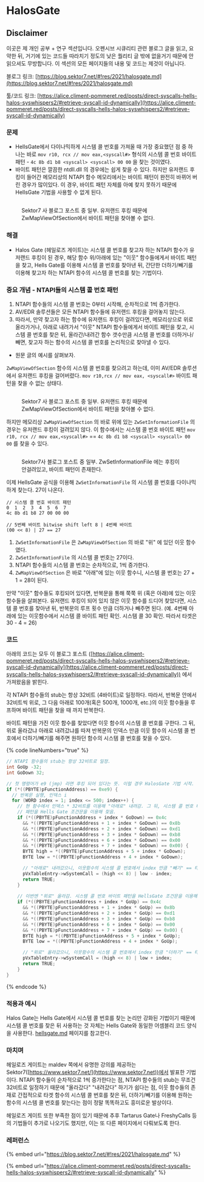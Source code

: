 # HalosGate

## Disclaimer

이곳은 제 개인 공부 + 연구 섹션입니다. 오펜시브 시큐리티 관련 블로그 글을 읽고, 요약한 뒤, 거기에 있는 코드들 따라치기 정도의 낮은 퀄리티 글 밖에 없을거기 때문에 안 읽으셔도 무방합니다. 이 섹션의 모든 페이지들의 내용 및 코드는 제것이 아닙니다.

블로그 링크: [https://blog.sektor7.net/#!res/2021/halosgate.md](https://blog.sektor7.net/#!res/2021/halosgate.md)

툴/코드 링크: [https://alice.climent-pommeret.red/posts/direct-syscalls-hells-halos-syswhispers2/#retrieve-syscall-id-dynamically](https://alice.climent-pommeret.red/posts/direct-syscalls-hells-halos-syswhispers2/#retrieve-syscall-id-dynamically)

### 문제

* HellsGate에서 다이나믹하게 시스템 콜 번호를 가져올 때 가장 중요했던 점 중 하나는 바로 `mov r10, rcx // mov eax,<syscall#>` 형식의 시스템 콜 번호 바이트 패턴 - `4c 8b d1 b8 <syscall> <syscall> 00 00` 을 찾는 것이였다.
* 바이트 패턴은 깔끔한 ntdll.dll 의 경우에는 쉽게 찾을 수 있다. 하지만 유저랜드 후킹이 들어간 메모리상의 NTAPI 함수 메모리에서는 바이트 패턴이 완전히 바뀌어 버린 경우가 많이있다. 이 경우, 바이트 패턴 자체를 아예 찾지 못하기 때문에 HellsGate 기법을 사용할 수 없게 된다.

<figure><img src="../../.gitbook/assets/hooked-syscall.png" alt=""><figcaption><p>Sektor7 사 블로그 포스트 중 일부. 유저랜드 후킹 때문에 ZwMapViewOfSection에서 바이트 패턴을 찾아볼 수 없다.</p></figcaption></figure>

### 해결

* Halos Gate (헤일로즈 게이트)는 시스템 콜 번호를 찾고자 하는 NTAPI 함수가 유저랜드 후킹이 된 경우, 해당 함수 위/아래에 있는 "이웃" 함수들에게서 바이트 패턴을 찾고, Hells Gate를 이용해 시스템 콜 번호를 찾아낸 뒤, 간단한 더하기/빼기를 이용해 찾고자 하는 NTAPI 함수의 시스템 콜 번호를 찾는 기법이다.

### 중요 개념 - NTAPI들의 시스템 콜 번호 패턴

1. NTAPI 함수들의 시스템 콜 번호는 0부터 시작해, 순차적으로 1씩 증가한다.
2. AV/EDR 솔루션들은 모든 NTAPI 함수들에 유저랜드 후킹을 걸어놓지 않는다.
3. 따라서, 만약 찾고자 하는 함수에 유저랜드 후킹이 걸려있다면, 메모리상으로 위로 올라가거나, 아래로 내려가서 "이웃" NTAPI 함수들에게서 바이트 패턴을 찾고, 시스템 콜 번호를 찾은 뒤, 올라간/내려간 함수 갯수만큼 시스템 콜 번호를 더하거나/빼면, 찾고자 하는 함수의 시스템 콜 번호를 논리적으로 찾아낼 수 있다.

* 원문 글의 예시를 살펴보자.

`ZwMapViewOfSection` 함수의 시스템 콜 번호를 찾으려고 하는데, 이미 AV/EDR 솔루션에서 유저랜드 후킹을 걸어버렸다. `mov r10,rcx // mov eax, <syscall#>` 바이트 패턴을 찾을 수 없는 상태다.

<figure><img src="../../.gitbook/assets/hooked-function.png" alt=""><figcaption><p>Sektor7 사 블로그 포스트 중 일부. 유저랜드 후킹 때문에 ZwMapViewOfSection에서 바이트 패턴을 찾아볼 수 없다.</p></figcaption></figure>

하지만 메모리상 `ZwMapViewOfSection` 의 바로 위에 있는 `ZwSetInformationFile` 의 경우는 유저랜드 후킹이 걸려있지 않다. 이 함수에서는 시스템 콜 번호 바이트 패턴 `mov r10, rcx // mov eax,<syscall#>` == `4c 8b d1 b8 <syscall> <syscall> 00 00` 를 찾을 수 있다.

<figure><img src="../../.gitbook/assets/nothooked-function.png" alt=""><figcaption><p>Sektor7사 블로그 포스트 중 일부. ZwSetInformationFile 에는 후킹이 안걸려있고, 바이트 패턴이 존재한다.</p></figcaption></figure>

이제 HellsGate 공식을 이용해 `ZwSetInformationFile` 의 시스템 콜 번호를 다이나믹하게 찾는다. 27이 나온다.

```
// 시스템 콜 번호 바이트 패턴 
0  1  2  3  4  5  6  7  
4c 8b d1 b8 27 00 00 00 

// 5번째 바이트 bitwise shift left 8 | 4번째 바이트 
(00 << 8) | 27 == 27 
```

1. `ZwSetInformationFile` 은 `ZwMapViewOfSection` 의 바로 "위" 에 있던 이웃 함수였다.
2. `ZwSetInformationFile` 의 시스템 콜 번호는 27이다.
3. NTAPI 함수들의 시스템 콜 번호는 순차적으로, 1씩 증가한다.
4. `ZwMapViewOfSection` 은 바로 "아래"에 있는 이웃 함수니, 시스템 콜 번호는 27 + 1 = 28이 된다.

만약 "이웃" 함수들도 후킹되어 있다면, 반복문을 통해 쭉쭉 위 (혹은 아래)에 있는 이웃 함수들을 살펴본다. 유저랜드 후킹이 되어 있지 않은 이웃 함수를 드디어 찾았다면, 시스템 콜 번호를 찾아낸 뒤, 반복문의 루프 횟수 만큼 더하거나 빼주면 된다. (예. 4번째 아래에 있는 이웃함수에서 시스템 콜 바이트 패턴 확인. 시스템 콜 30 확인. 따라서 타겟은 30 - 4 = 26)

### 코드

아래의 코드는 모두 이 블로그 포스트 ([https://alice.climent-pommeret.red/posts/direct-syscalls-hells-halos-syswhispers2/#retrieve-syscall-id-dynamically](https://alice.climent-pommeret.red/posts/direct-syscalls-hells-halos-syswhispers2/#retrieve-syscall-id-dynamically)) 에서 가져왔음을 밝힌다.

각 NTAPI 함수들의 stub는 항상 32비트 (4바이트)로 일정하다. 따라서, 반복문 안에서 32비트씩 위로, 그 다음 아래로 100개(혹은 500개, 1000개, etc.)의 이웃 함수들을 루프하며 바이트 패턴을 찾을 때 까지 반복한다.

바이트 패턴을 가진 이웃 함수를 찾았다면 이웃 함수의 시스템 콜 번호를 구한다. 그 뒤, 위로 올라갔냐 아래로 내려갔냐를 따져 반복문의 인덱스 만큼 이웃 함수의 시스템 콜 번호에서 더하기/빼기를 해주면 원하던 함수의 시스템 콜 번호를 찾을 수 있다.

{% code lineNumbers="true" %}
```c
// NTAPI 함수들의 stub는 항상 32비트로 일정. 
int GoUp -32;
int GoDown 32;

// 첫 명령어가 e9 (jmp) 라면 후킹 되어 있다는 뜻. 이럴 경우 HalosGate 기법 시작. 
if (*((PBYTE)pFunctionAddress) == 0xe9) {
  // 반복문 실행, 인덱스 i 
  for (WORD index = 1; index <= 500; index++) {
    // 현 함수에서 인덱스 * 32비트를 이용해 "아래로" 내려감. 그 뒤, 시스템 콜 번호 바이트 
    // 패턴을 Hells Gate 조건문을 이용해 찾음. 
    if (*((PBYTE)pFunctionAddress + index * GoDown) == 0x4c
      && *((PBYTE)pFunctionAddress + 1 + index * GoDown) == 0x8b
      && *((PBYTE)pFunctionAddress + 2 + index * GoDown) == 0xd1
      && *((PBYTE)pFunctionAddress + 3 + index * GoDown) == 0xb8
      && *((PBYTE)pFunctionAddress + 6 + index * GoDown) == 0x00
      && *((PBYTE)pFunctionAddress + 7 + index * GoDown) == 0x00) {
      BYTE high = *((PBYTE)pFunctionAddress + 5 + index * GoDown);
      BYTE low = *((PBYTE)pFunctionAddress + 4 + index * GoDown);

      // "아래로" 내려갔으니, 이웃함수의 시스템 콜 번호에서 index 만큼 "빼기" == 타겟 함수의 시스템 콜 번호. 
      pVxTableEntry->wSystemCall = (high << 8) | low - index;
      return TRUE;
  	}
		
    // 이번엔 "위로" 올라감. 시스템 콜 번호 바이트 패턴을 HellsGate 조건문을 이용해 찾음. 
    if (*((PBYTE)pFunctionAddress + index * GoUp) == 0x4c
      && *((PBYTE)pFunctionAddress + 1 + index * GoUp) == 0x8b
      && *((PBYTE)pFunctionAddress + 2 + index * GoUp) == 0xd1
      && *((PBYTE)pFunctionAddress + 3 + index * GoUp) == 0xb8
      && *((PBYTE)pFunctionAddress + 6 + index * GoUp) == 0x00
      && *((PBYTE)pFunctionAddress + 7 + index * GoUp) == 0x00) {
      BYTE high = *((PBYTE)pFunctionAddress + 5 + index * GoUp);
      BYTE low = *((PBYTE)pFunctionAddress + 4 + index * GoUp);

      // "위로" 올라갔으니, 이웃함수의 시스템 콜 번호에서 index 만큼 "더하기" == 타겟 함수의 시스템 콜 번호. 
      pVxTableEntry->wSystemCall = (high << 8) | low + index;
      return TRUE;
    }
}
```
{% endcode %}

### 적용과 예시

Halos Gate는 Hells Gate에서 시스템 콜 번호를 찾는 논리만 강화된 기법이기 때문에 시스템 콜 번호를 찾은 뒤 사용하는 것 자체는 Hells Gate와 동일한 어셈블리 코드 양식을 사용한다. [hellsgate.md](hellsgate.md "mention") 페이지를 참고한다.

### 마치며

헤일로즈 게이트는 maldev 쪽에서 유명한 강의를 제공하는 Sektor7([https://www.sektor7.net/](https://www.sektor7.net))에서 발표한 기법이다. NTAPI 함수들이 순차적으로 1씩 증가한다는 점, NTAPI 함수들의 stub는 무조건 32비트로 일정하기 때문에 "올라갔다" "내려갔다" 하기가 쉽다는 점, 이웃 함수들의 존재로 간접적으로 타겟 함수의 시스템 콜 번호를 찾은 뒤, 더하기/빼기를 이용해 원하는 함수의 시스템 콜 번호를 찾는다는 점이 정말 똑똑하고도 흥미로운 발상이다.

헤일로즈 게이트 또한 부족한 점이 있기 때문에 추후 Tartarus Gate나 FreshyCalls 등의 기법들이 추가로 나오기도 했지만, 이는 또 다른 페이지에서 다뤄보도록 한다.

### 레퍼런스

{% embed url="https://blog.sektor7.net/#!res/2021/halosgate.md" %}

{% embed url="https://alice.climent-pommeret.red/posts/direct-syscalls-hells-halos-syswhispers2/#retrieve-syscall-id-dynamically" %}
